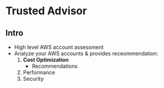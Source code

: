 # Trusted Advisor

## Intro
* High level AWS account assessment
* Analyze your AWS accounts & provides receommendation:
  1) **Cost Optimization**
     * Recommendations
  2) Performance
  3) Security
